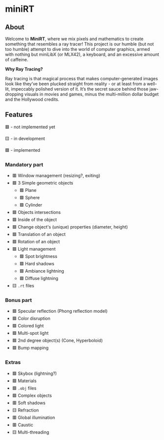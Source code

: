 # miniRT

## About

Welcome to **MiniRT**, where we mix pixels and mathematics to create something that resembles a ray tracer!
This project is our humble (but not too humble) attempt to dive into the world of computer graphics, armed with nothing but miniLibX (or MLX42), a keyboard, and an excessive amount of caffeine.

**Why Ray Tracing?**

Ray tracing is that magical process that makes computer-generated images look like they’ve been plucked straight from reality - or at least from a well-lit, impeccably polished version of it.
It’s the secret sauce behind those jaw-dropping visuals in movies and games, minus the multi-million dollar budget and the Hollywood credits.

## Features

🟥 - not implemented yet

🟨 - in development

🟩 - implemented

### Mandatory part

- 🟥 Window management (resizing?, exiting)
- 🟩 3 Simple geometric objects
    * 🟩 Plane
    * 🟩 Sphere
    * 🟩 Cylinder
- 🟩 Objects intersections
- 🟩 Inside of the object
- 🟩 Change object's (unique) properties (diameter, height)
- 🟩 Translation of an object
- 🟩 Rotation of an object
- 🟩 Light management
    * 🟩 Spot brightness
    * 🟩 Hard shadows
    * 🟩 Ambiance lightning
    * 🟩 Diffuse lightning
- 🟨 `.rt` files

### Bonus part

- 🟩 Specular reflection (Phong reflection model)
- 🟩 Color disruption
- 🟩 Colored light
- 🟩 Multi-spot light
- 🟩 2nd degree object(s) (Cone, Hyperboloid)
- 🟩 Bump mapping

### Extras

- 🟩 Skybox (lightning?)
- 🟩 Materials
- 🟩 `.obj` files
- 🟩 Complex objects
- 🟥 Soft shadows
- 🟨 Refraction
- 🟥 Global illumination
- 🟥 Caustic
- 🟨 Multi-threading
